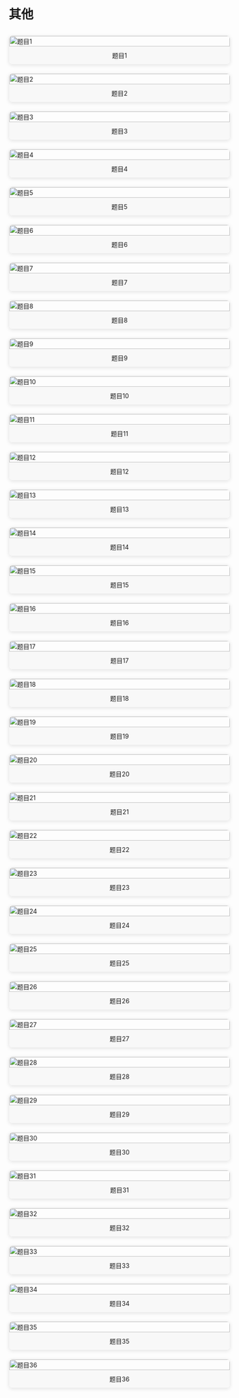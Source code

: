 # 其他

<div class="image-grid">
  <div class="image-item">
    <img src="./images/微信图片_20250506123020.jpg" alt="题目1">
    <p>题目1</p>
  </div>
  <div class="image-item">
    <img src="./images/微信图片_20250506123159.jpg" alt="题目2">
    <p>题目2</p>
  </div>
  <div class="image-item">
    <img src="./images/微信图片_20250506123612.jpg" alt="题目3">
    <p>题目3</p>
  </div>
  <div class="image-item">
    <img src="./images/微信图片_20250506124102.jpg" alt="题目4">
    <p>题目4</p>
  </div>
  <div class="image-item">
    <img src="./images/微信图片_20250507095959.jpg" alt="题目5">
    <p>题目5</p>
  </div>
  <div class="image-item">
    <img src="./images/微信图片_202505070959591.jpg" alt="题目6">
    <p>题目6</p>
  </div>
  <div class="image-item">
    <img src="./images/微信图片_20250507100000.jpg" alt="题目7">
    <p>题目7</p>
  </div>
  <div class="image-item">
    <img src="./images/微信图片_20250507122247.jpg" alt="题目8">
    <p>题目8</p>
  </div>
  <div class="image-item">
    <img src="./images/微信图片_20250507122458.jpg" alt="题目9">
    <p>题目9</p>
  </div>
  <div class="image-item">
    <img src="./images/微信图片_20250507123141.jpg" alt="题目10">
    <p>题目10</p>
  </div>
  <div class="image-item">
    <img src="./images/微信图片_20250507123350.jpg" alt="题目11">
    <p>题目11</p>
  </div>
  <div class="image-item">
    <img src="./images/微信图片_20250507123703.jpg" alt="题目12">
    <p>题目12</p>
  </div>
  <div class="image-item">
    <img src="./images/微信图片_20250507124501.jpg" alt="题目13">
    <p>题目13</p>
  </div>
  <div class="image-item">
    <img src="./images/微信图片_20250507124749.jpg" alt="题目14">
    <p>题目14</p>
  </div>
  <div class="image-item">
    <img src="./images/微信图片_20250507125308.jpg" alt="题目15">
    <p>题目15</p>
  </div>
  <div class="image-item">
    <img src="./images/微信图片_20250507125551.jpg" alt="题目16">
    <p>题目16</p>
  </div>
  <div class="image-item">
    <img src="./images/微信图片_20250507125634.jpg" alt="题目17">
    <p>题目17</p>
  </div>
  <div class="image-item">
    <img src="./images/微信图片_20250507125842.jpg" alt="题目18">
    <p>题目18</p>
  </div>
  <div class="image-item">
    <img src="./images/微信图片_20250507130046.jpg" alt="题目19">
    <p>题目19</p>
  </div>
  <div class="image-item">
    <img src="./images/微信图片_20250507160831.jpg" alt="题目20">
    <p>题目20</p>
  </div>
  <div class="image-item">
    <img src="./images/微信图片_20250507160959.jpg" alt="题目21">
    <p>题目21</p>
  </div>
  <div class="image-item">
    <img src="./images/微信图片_20250507161734.jpg" alt="题目22">
    <p>题目22</p>
  </div>
  <div class="image-item">
    <img src="./images/微信图片_20250507161922.jpg" alt="题目23">
    <p>题目23</p>
  </div>
  <div class="image-item">
    <img src="./images/微信图片_20250507165526.jpg" alt="题目24">
    <p>题目24</p>
  </div>
  <div class="image-item">
    <img src="./images/微信图片_20250507171312.jpg" alt="题目25">
    <p>题目25</p>
  </div>
  <div class="image-item">
    <img src="./images/微信图片_20250507225213.jpg" alt="题目26">
    <p>题目26</p>
  </div>
  <div class="image-item">
    <img src="./images/微信图片_20250507231452.jpg" alt="题目27">
    <p>题目27</p>
  </div>
  <div class="image-item">
    <img src="./images/微信图片_20250507233047.jpg" alt="题目28">
    <p>题目28</p>
  </div>
  <div class="image-item">
    <img src="./images/微信图片_20250507233549.jpg" alt="题目29">
    <p>题目29</p>
  </div>
  <div class="image-item">
    <img src="./images/微信图片_20250507234659.jpg" alt="题目30">
    <p>题目30</p>
  </div>
  <div class="image-item">
    <img src="./images/微信图片_20250507235059.jpg" alt="题目31">
    <p>题目31</p>
  </div>
  <div class="image-item">
    <img src="./images/微信图片_20250507235235.jpg" alt="题目32">
    <p>题目32</p>
  </div>
  <div class="image-item">
    <img src="./images/微信图片_20250507235321.jpg" alt="题目33">
    <p>题目33</p>
  </div>
  <div class="image-item">
    <img src="./images/微信图片_20250507235549.jpg" alt="题目34">
    <p>题目34</p>
  </div>
  <div class="image-item">
    <img src="./images/微信图片_20250507235813.jpg" alt="题目35">
    <p>题目35</p>
  </div>
  <div class="image-item">
    <img src="./images/微信图片_20250507235942.jpg" alt="题目36">
    <p>题目36</p>
  </div>
</div>

<style>
.image-grid {
  display: grid;
  grid-template-columns: repeat(auto-fill, minmax(250px, 1fr));
  grid-gap: 20px;
  margin: 30px 0;
}

.image-item {
  display: flex;
  flex-direction: column;
  border: 1px solid #eee;
  border-radius: 8px;
  overflow: hidden;
  transition: transform 0.3s ease;
  box-shadow: 0 2px 8px rgba(0, 0, 0, 0.1);
}

.image-item:hover {
  transform: translateY(-5px);
  box-shadow: 0 5px 15px rgba(0, 0, 0, 0.2);
}

.image-item img {
  width: 100%;
  height: auto;
  object-fit: cover;
}

.image-item p {
  padding: 10px;
  margin: 0;
  text-align: center;
  background-color: #f8f8f8;
  font-size: 14px;
}
</style>
